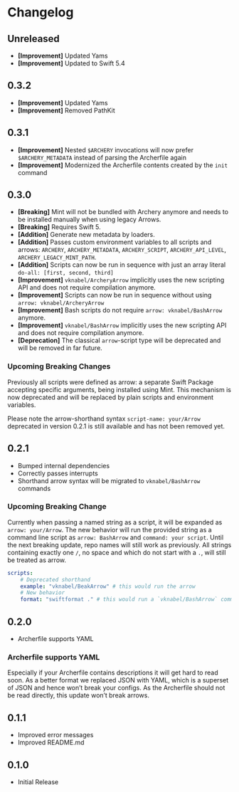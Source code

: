 # Changelog

## Unreleased

-   **[Improvement]** Updated Yams
-   **[Improvement]** Updated to Swift 5.4

## 0.3.2

-   **[Improvement]** Updated Yams
-   **[Improvement]** Removed PathKit

## 0.3.1

-   **[Improvement]** Nested `$ARCHERY` invocations will now prefer `$ARCHERY_METADATA` instead of parsing the Archerfile again
-   **[Improvement]** Modernized the Archerfile contents created by the `init` command

## 0.3.0

-   **[Breaking]** Mint will not be bundled with Archery anymore and needs to be installed manually when using legacy Arrows.
-   **[Breaking]** Requires Swift 5.
-   **[Addition]** Generate new metadata by loaders.
-   **[Addition]** Passes custom environment variables to all scripts and arrows: `ARCHERY`, `ARCHERY_METADATA`, `ARCHERY_SCRIPT`, `ARCHERY_API_LEVEL`, `ARCHERY_LEGACY_MINT_PATH`.
-   **[Addition]** Scripts can now be run in sequence with just an array literal `do-all: [first, second, third]`
-   **[Improvement]** `vknabel/ArcheryArrow` implicitly uses the new scripting API and does not require compilation anymore.
-   **[Improvement]** Scripts can now be run in sequence without using `arrow: vknabel/ArcheryArrow`
-   **[Improvement]** Bash scripts do not require `arrow: vknabel/BashArrow` anymore.
-   **[Improvement]** `vknabel/BashArrow` implicitly uses the new scripting API and does not require compilation anymore.
-   **[Deprecation]** The classical `arrow`-script type will be deprecated and will be removed in far future.

### Upcoming Breaking Changes

Previously all scripts were defined as arrow: a separate Swift Package accepting specific arguments, being installed using Mint. This mechanism is now deprecated and will be replaced by plain scripts and environment variables.

Please note the arrow-shorthand syntax `script-name: your/Arrow` deprecated in version 0.2.1 is still available and has not been removed yet.

## 0.2.1

-   Bumped internal dependencies
-   Correctly passes interrupts
-   Shorthand arrow syntax will be migrated to `vknabel/BashArrow` commands

### Upcoming Breaking Change

Currently when passing a named string as a script, it will be expanded as `arrow: your/Arrow`.
The new behavior will run the provided string as a command line script as `arrow: BashArrow` and `command: your script`.
Until the next breaking update, repo names will still work as previously.
All strings containing exactly one `/`, no space and which do not start with a `.`, will still be treated as arrow.

```yaml
scripts:
    # Deprecated shorthand
    example: "vknabel/BeakArrow" # this would run the arrow
    # New behavior
    format: "swiftformat ." # this would run a `vknabel/BashArrow` command
```

## 0.2.0

-   Archerfile supports YAML

### Archerfile supports YAML

Especially if your Archerfile contains descriptions it will get hard to read soon.
As a better format we replaced JSON with YAML, which is a superset of JSON and hence won’t break your configs.
As the Archerfile should not be read directly, this update won’t break arrows.

## 0.1.1

-   Improved error messages
-   Improved README.md

## 0.1.0

-   Initial Release
